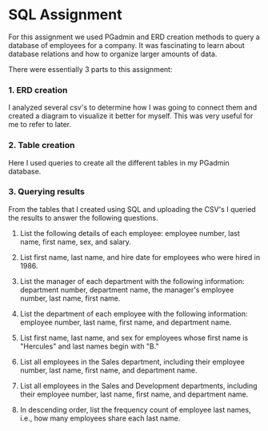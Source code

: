 # SQL Assignment

For this assignment we used PGadmin and ERD creation methods to query a database of employees for a company. It was fascinating to learn about database relations and how to organize larger amounts of data.

There were essentially 3 parts to this assignment:

### 1. ERD creation
I analyzed several csv's to determine how I was going to connect them and created a diagram to visualize it better for myself. This was very useful for me to refer to later.

### 2. Table creation
Here I used queries to create all the different tables in my PGadmin database.

### 3. Querying results
From the tables that I created using SQL and uploading the CSV's I queried the results to answer the following questions.

1. List the following details of each employee: employee number, last name, first name, sex, and salary.


2. List first name, last name, and hire date for employees who were hired in 1986.


3. List the manager of each department with the following information: department number, department name, the manager's employee number, last name, first name.


4. List the department of each employee with the following information: employee number, last name, first name, and department name.


5. List first name, last name, and sex for employees whose first name is "Hercules" and last names begin with "B."


6. List all employees in the Sales department, including their employee number, last name, first name, and department name.


7. List all employees in the Sales and Development departments, including their employee number, last name, first name, and department name.


8. In descending order, list the frequency count of employee last names, i.e., how many employees share each last name.